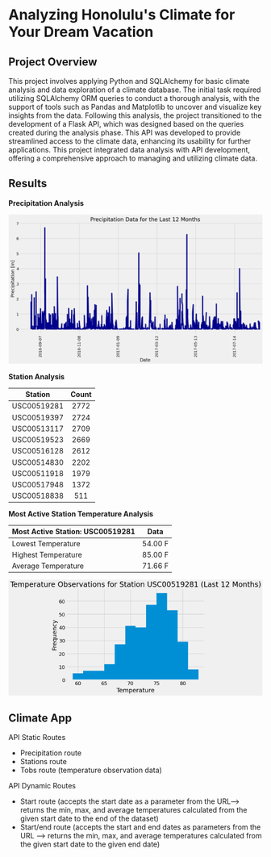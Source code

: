 # Analyzing Honolulu's Climate for Your Dream Vacation

## Project Overview

This project involves applying Python and SQLAlchemy for basic climate analysis and data exploration of a climate database. The initial task required utilizing SQLAlchemy ORM queries to conduct a thorough analysis, with the support of tools such as Pandas and Matplotlib to uncover and visualize key insights from the data. Following this analysis, the project transitioned to the development of a Flask API, which was designed based on the queries created during the analysis phase. This API was developed to provide streamlined access to the climate data, enhancing its usability for further applications. This project integrated data analysis with API development, offering a comprehensive approach to managing and utilizing climate data.

## Results

**Precipitation Analysis**

![Precipitation Graph](SurfsUp/Images/Precipitatoin_Data.png)

**Station Analysis**

| Station | Count |
| ------------- |:-------------:|
| USC00519281 | 2772 | 
| USC00519397 | 2724 | 
| USC00513117 | 2709 | 
| USC00519523 | 2669 | 
| USC00516128 | 2612 | 
| USC00514830 | 2202 | 
| USC00511918 | 1979 |  
| USC00517948 | 1372 | 
| USC00518838 | 511 | 

**Most Active Station Temperature Analysis**

| Most Active Station: USC00519281 | Data |  
| ------------- |:-------------:|
| Lowest Temperature | 54.00 F |
| Highest Temperature | 85.00 F|
| Average Temperature | 71.66 F |

![tobs Graph](SurfsUp/Images/tobs.png)
 
 ## Climate App 

API Static Routes
* Precipitation route
* Stations route
* Tobs route (temperature observation data)
  
API Dynamic Routes
* Start route (accepts the start date as a parameter from the URL--> returns the min, max, and average temperatures calculated from the given start date to the end of the dataset)
* Start/end route (accepts the start and end dates as parameters from the URL --> returns the min, max, and average temperatures calculated from the given start date to the given end date)
